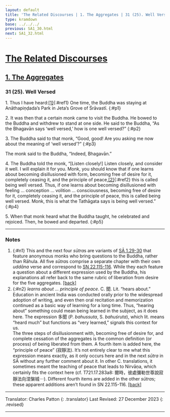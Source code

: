 ```yaml
---
layout: default
title: 'The Related Discourses | 1. The Aggregates | 31 (25). Well Versed'
type: kramdown
base: ../../../
previous: SA1_30.html
next: SA1_32.html
---
```


# [The Related Discourses](../index.html)
## [1. The Aggregates](index.html)
### 31 (25). Well Versed

1\. Thus I have heard:[\[1\]](#n1){:#ref1} One time, the Buddha was staying at Anāthapiṇḍada’s Park in Jeta’s Grove of Śrāvastī.
{:#p1}

2\. It was then that a certain monk came to visit the Buddha. He bowed to the Buddha and withdrew to stand at one side. He said to the Buddha, “As the Bhagavān says ‘well versed,’ how is one well versed?”
{:#p2}

3\. The Buddha said to that monk, “Good, good! Are you asking me now about the meaning of ‘well versed’?”
{:#p3}

The monk said to the Buddha, “Indeed, Bhagavān.”


4\. The Buddha told the monk, “[Listen closely!] Listen closely, and consider it well. I will explain it for you. Monk, you should know that if one learns about becoming disillusioned with form, becoming free of desire for it, completely ceasing it, and the principle of peace,[\[2\]](#n2){:#ref2} this is called being well versed. Thus, if one learns about becoming disillusioned with feeling … conception … volition … consciousness, becoming free of desire for it, completely ceasing it, and the principle of peace, this is called being well versed. Monk, this is what the Tathāgata says is being well versed.”
{:#p4}

5\. When that monk heard what the Buddha taught, he celebrated and rejoiced. Then, he bowed and departed.
{:#p5}

---

### Notes

1. {:#n1} This and the next four <em>sūtra</em>s are variants of <a href="SA1_29.html" target="_blank">SĀ 1.29-30</a> that feature anonymous monks who bring questions to the Buddha, rather than Rāhula. All five <em>sūtra</em>s comprise a separate chapter with their own <em>uddāna</em> verse and correspond to <a href="https://suttacentral.net/sn22.115/en/sujato" target="_blank">SN 22.115-116</a>. While they each feature a question about a different expression used by the Buddha, his explanations all refer back to the same rubric of liberation from desire for the five aggregates. [\[back\]](#ref1)
2. {:#n2} <em>learns about … principle of peace</em>. C. 聞. Lit. “hears about.” Education in ancient India was conducted orally prior to the widespread adoption of writing, and even then oral recitation and memorization continued as a basic way of learning for a long time. Thus, “hearing about” something could mean being learned in the subject, as it does here. The expression 多聞 (P. <em>bahussuta</em>, S. <em>bahuśruta</em>), which lit. means “heard much” but functions as “very learned,” signals this context for us.<br/>
The three steps of disillusionment with, becoming free of desire for, and complete cessation of the aggregates is the common definition (or process) of being liberated from them. A fourth item is added here, the “principle of peace” (寂靜法). It’s not entirely clear to me what this expression means exactly, as it only occurs here and in the next <em>sūtra</em> in SĀ without any further comment about it. In other C. translations, it sometimes meant the teaching of peace that leads to Nirvāṇa, which certainly fits the context here (cf. T721.17.283a8: 爾時，彼處彌勒世尊說寂靜法向涅槃城⋯). Different fourth items are added in the other <em>sūtra</em>s; these apparent additions aren’t found in SN 22.115-116. [\[back\]](#ref2)

---

Translator: Charles Patton
{: .translator}
Last Revised: 27 December 2023
{: .revised}

---
